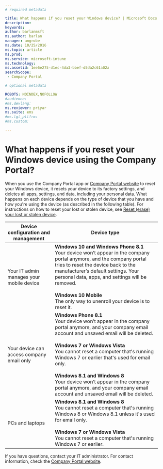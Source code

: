 ```yaml
---
# required metadata

title: What happens if you reset your Windows device? | Microsoft Docs
description:
keywords:
author: barlanmsftms.author: barlan
manager: angrobe
ms.date: 10/25/2016
ms.topic: article
ms.prod:
ms.service: microsoft-intune
ms.technology:
ms.assetid: 1ee6e275-d1ec-4da3-bbef-d5da2c61a02asearchScope: - Company Portal

# optional metadata

ROBOTS: NOINDEX,NOFOLLOW
#audience:
#ms.devlang:
ms.reviewer: priyar
ms.suite: ems
#ms.tgt_pltfrm:
#ms.custom:

---
```



# What happens if you reset your Windows device using the Company Portal?

When you use the Company Portal app or [Company Portal website](reset-your-device-cpwebsite.md) to reset your Windows device, it resets your device to its factory settings, and deletes all apps, settings, and data, including your personal data. What happens on each device depends on the type of device that you have and how you're using the device (as described in the following table). For instructions on how to reset your lost or stolen device, see [Reset (erase) your lost or stolen device](reset-erase-your-lost-or-stolen-device-windows.md).

|Device configuration and management|Device type|
|---------------------------------------|---------------|
|Your IT admin manages your mobile device|**Windows 10 and Windows Phone 8.1**</br>Your device won’t appear in the company portal anymore, and the company portal tries to reset the device back to the manufacturer’s default settings. Your personal data, apps, and settings will be removed. <br /><br />**Windows 10 Mobile**</br>The only way to unenroll your device is to reset it.|
|Your device can access company email only|**Windows Phone 8.1**<br />Your device won’t appear in the company portal anymore, and your company email account and unsaved email will be deleted.<br /><br />**Windows 7 or Windows Vista**<br />You cannot reset a computer that's running Windows 7 or earlier that's used for email only.<br /><br />**Windows 8.1 and Windows 8**<br />Your device won’t appear in the company portal anymore, and your company email account and unsaved email will be deleted.|
|PCs and laptops|**Windows 8.1 and Windows 8**<br />You cannot reset a computer that's running Windows 8 or Windows 8.1 unless it's used for email only.<br /><br />**Windows 7 or Windows Vista**<br />You cannot reset a computer that's running Windows 7 or earlier.|

If you have questions, contact your IT administrator. For contact information, check the [Company Portal website](http://portal.manage.microsoft.com).
